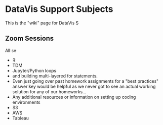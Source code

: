 # DataVis Support Subjects

This is the "wiki" page for DataVis S
## Zoom Sessions

All se
* R
* TDM
* Jupyter/Python loops 
* and building multi-layered for statements. 
*  Even just going over past homework assignments for a "best practices" answer key would be helpful as we never got to see an actual working solution for any of our homeworks...
* Any additional resources or information on setting up coding environments
* S3
* AWS
* Tableau
<!--stackedit_data:
eyJoaXN0b3J5IjpbMTk0MzI5NDc1LDE1NzM0MjE5NzddfQ==
-->